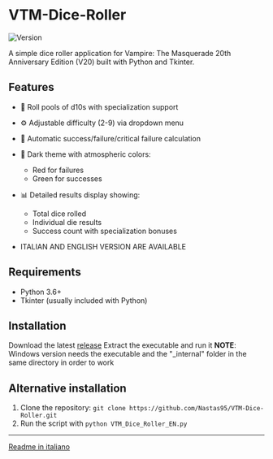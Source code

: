 # VTM-Dice-Roller
![Version](https://img.shields.io/badge/Version-1.0-green)

A simple dice roller application for Vampire: The Masquerade 20th Anniversary Edition (V20) built with Python and Tkinter.

## Features
- 🎲 Roll pools of d10s with specialization support
- ⚙️ Adjustable difficulty (2-9) via dropdown menu
- 🎯 Automatic success/failure/critical failure calculation
- 🌙 Dark theme with atmospheric colors:
  - Red for failures
  - Green for successes
- 📊 Detailed results display showing:
  - Total dice rolled
  - Individual die results
  - Success count with specialization bonuses
 
- ITALIAN AND ENGLISH VERSION ARE AVAILABLE

## Requirements
- Python 3.6+
- Tkinter (usually included with Python)

## Installation
Download the latest [release](https://github.com/Nastas95/VTM-Dice-Roller/releases)
Extract the executable and run it
**NOTE**: Windows version needs the executable and the "_internal" folder in the same directory in order to work

## Alternative installation
1. Clone the repository:
`git clone https://github.com/Nastas95/VTM-Dice-Roller.git`
2. Run the script with
  `python VTM_Dice_Roller_EN.py`
---
[Readme in italiano](https://github.com/Nastas95/VTM-Dice-Roller/blob/main/README_ITA.md)
